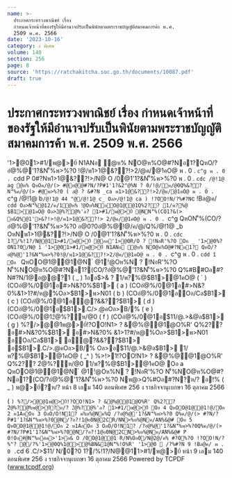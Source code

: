 ```yaml
---
name: >-
  ประกาศกระทรวงพาณิชย์ เรื่อง
  กำหนดเจ้าหน้าที่ของรัฐให้มีอำนาจปรับเป็นพินัยตามพระราชบัญญัติสมาคมการค้า พ.ศ.
  2509 พ.ศ. 2566
date: '2023-10-16'
category: ง พิเศษ
volume: 140
section: 256
page: 8
source: 'https://ratchakitcha.soc.go.th/documents/10087.pdf'
draft: true
---
```


# ประกาศกระทรวงพาณิชย์ เรื่อง กำหนดเจ้าหน้าที่ของรัฐให้มีอำนาจปรับเป็นพินัยตามพระราชบัญญัติสมาคมการค้า พ.ศ. 2509 พ.ศ. 2566

'1>@01>#1/พ@>0์ N1ANอ ํ@ห% NO@ห%O@#?Nอ1?QหO/?อํ@%@'1?&N'็%พ>%?0 !@/พ1>1@&??!>2/@ค/@1คO@ พ . 0 . `c^g พ . 0 . `cdd P 0#?Nพ1>1@&??!>/N@ O /0@1'1?&N'็%พ>%?0 พ . 0 . `cdc /@!1@ ag ํ@ห% QหOค/@/(> #@อ@@#?N/?P#1'1?&2"@%N ? 0/!@/ห/@0Q%&?? _ N'็%ค/@/(> #@พ>%?0 ( ลํ@ ? &#?N _ca พ1>1@&??!>2/@ค/@1คO@ พ . 0 . `c^g /@!1@ b` /@!1@ 44 "@/@!1@ c_ Oล>/@!1@ ca ) !?OO!N/?%#?N `c !Bล@ค/ `cdd Oล>N'็%@12/ค/1ํ@ห% !ํ@Oห%NอO@1@@1Q%2?? 1/พ?%@ $B1>@1คO@ Oล>2ํ@%?@%'ล? 1>#1/พ@>0์ @NN'็%(CO1?&(> อ&Q%@1'>&?!>!@/พ1>1@&??!> 2/@ค/@1คO@ พ . 0 . `c^g QหON'็%(CO/?อํ@%@'1?&N'็%พ>%?0 อ@0?0อํ@%@!@/ค/@/Q%/@!1@ _b OหNพ1>1@&??!>/N@ O /0@1'1?&N'็%พ>%?0 พ . 0 . `cdc 1?/%!1?/N@@11>#1/พ@>0์ @ออ'1>@0R/O ? !NอR'%?O Oอ _ '1>@0%?ON1?0/N@ ì '1>@01>#1/พ@>0์ N1ANอ ํ@ห% NO@ห%O@#?Nอ1? QหO/?อํ@%@'1?&N'็%พ>%?0!@/พ1>1@&??!>2/@ค/@1คO@ พ . 0 . `c^g พ . 0 . `cdd î Oอ ` QหOO@1@@1@N ํ @1!ํ@Oห%N ? !NอR'%?O N'็%NO@ห%O@#?Nอ1?(CO/?อํ@%@'1?&N'็%พ>%?0 Q%#B#Oอ#?N#?N/1@อ@@?1 ( _ ) 1ออ$>& ? 1/พ?%@$B1>@1คO@ ( ` ) (COอํ@%/0@1อ#>N&?0%$B1> ( a ) (COอํ@%/0@1อ#>N&?0%&1>1?#/ห@%Oล>$B1>พ>N01 ( b ) (COอํ@%/0@1อOอ/Cล$B1> ( c ) (COอํ@%/0@1อํ@?&&??$B1> ( d ) (COอํ@%/0@1อ$B1>.C/>.@คOล>B/% ( e ) (COอํ@%/0@12ํ@%?ห/@0 ( f ) (COอํ@%/0@1อ$11/@.>&@ล$B1> ( g ) %?/>@@1พ@>0์!?OO!N1> ? &ํ@%@@1@O%R' Q%2?? อ#>N&?0%$B1> อ#>N&?0% &1>1?#/ห@%Oล>$B1>พ>N01 อOอ/Cล$B1> อํ@?&&??$B1> อ$B1>.C/>.@คOล>B/% Oล>อ$11/@.>&@ล$B1> 1/พ?%@$B1>@1คO@ ( _^ ) %>!>1!?OO!N1> ? &ํ@%@@1@O%R' Q%2?? 2ํ@%?ห/@0 1/พ?%@$B1>@1คO@ Oอ a QหOO@1@@1@N ํ @1!ํ@Oห%N ? !NอR'%?O N'็%NO@ห%O@#?Nอ1?(CO/?อํ@%@'1?&N'็%พ>%?0 Nพ@>Q%#Oอ#?N?ห/? อ!% ( _ ) พ@>0์?ห/? หน้า 8 เลม 140 ตอนพิเศษ 256 ง ราชกิจจานุเบกษา 16 ตุลาคม 2566

( ` ) %?/>@@1พ@>0์!?OO!N1> ? &ํ@%@@1@O%R' Q%2?? 2ํ@%?@%พ@>0์?ห/? 2ํ@%?@%'ล? 1>#1/พ@>0์ Oอ 4 QหOO@1@@1!@/Oอ 2 ห1AอOอ 3 OลO/O!N1? ค%ห%@Nค%Q /?อํ@%@'1?&N'็%พ>%?0 Q%ค/@/(> #?N/?P#1'1?&N'็%พ>%?0@N/?อ?!1@อ0N@2CR/NN>%ห%@Nห/AN%&@# Oอ 5 QหOO@1@@1!@/Oอ 2 ห1AอOอ 3 OลO/O!N1? /?อํ@%@'1?&N'็%พ>%?0Q%ค/@/(> #?N/?P#1'1?&N'็%พ>%?0@N/?อ?!1@อ0N@2CN>%ห%@Nห/AN%&@# P 0!Oอ#ํ@N'็%อค์ค>'1>อ& O /0O@1@@1 R/N%Oอ0/N@2@/ค% #?O%?O !?OO!N/?%"? @/?%'1>@0Q%1@>@%BN&1@N'็%!O%R' '1>@0  /?%#?N 9 !Bล@ค/ พ . 0 . `cd 6 .C/>$11/ N/0?0 1?/%!1?/N@@11>#1/พ@>0์ หน้า 9 เลม 140 ตอนพิเศษ 256 ง ราชกิจจานุเบกษา 16 ตุลาคม 2566 Powered by TCPDF (www.tcpdf.org)

